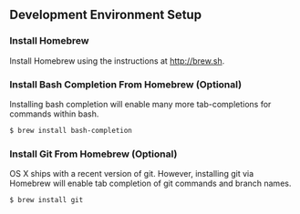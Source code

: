 Development Environment Setup
-----------------------------

### Install Homebrew

Install Homebrew using the instructions at http://brew.sh.

### Install Bash Completion From Homebrew (Optional)

Installing bash completion will enable many more tab-completions for commands within bash.

```bash
$ brew install bash-completion
```

### Install Git From Homebrew (Optional)

OS X ships with a recent version of git. However, installing git via Homebrew will enable tab completion of git commands and branch names.

```bash
$ brew install git
```
